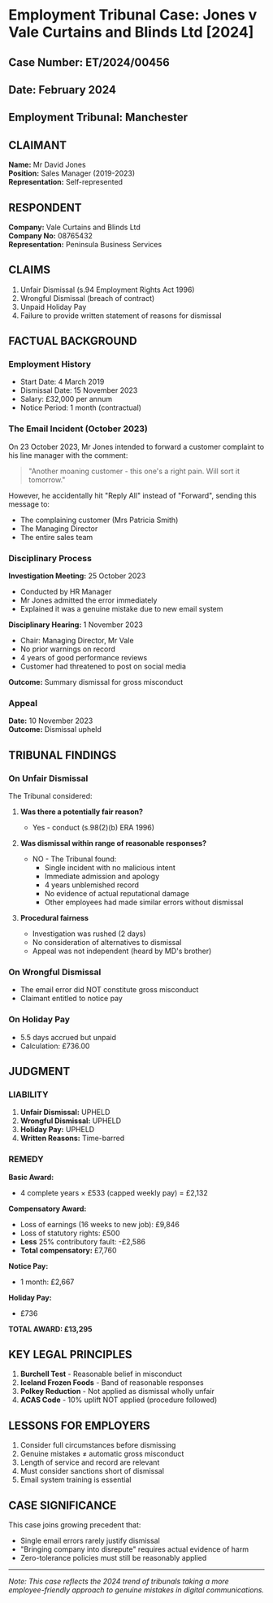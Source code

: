 # Employment Tribunal Case: Jones v Vale Curtains and Blinds Ltd [2024]

## Case Number: ET/2024/00456
## Date: February 2024
## Employment Tribunal: Manchester

## CLAIMANT
**Name:** Mr David Jones  
**Position:** Sales Manager (2019-2023)  
**Representation:** Self-represented

## RESPONDENT  
**Company:** Vale Curtains and Blinds Ltd  
**Company No:** 08765432  
**Representation:** Peninsula Business Services

## CLAIMS

1. Unfair Dismissal (s.94 Employment Rights Act 1996)
2. Wrongful Dismissal (breach of contract)
3. Unpaid Holiday Pay
4. Failure to provide written statement of reasons for dismissal

## FACTUAL BACKGROUND

### Employment History
- Start Date: 4 March 2019
- Dismissal Date: 15 November 2023
- Salary: £32,000 per annum
- Notice Period: 1 month (contractual)

### The Email Incident (October 2023)

On 23 October 2023, Mr Jones intended to forward a customer complaint to his line manager with the comment:

> "Another moaning customer - this one's a right pain. Will sort it tomorrow."

However, he accidentally hit "Reply All" instead of "Forward", sending this message to:
- The complaining customer (Mrs Patricia Smith)
- The Managing Director
- The entire sales team

### Disciplinary Process

**Investigation Meeting:** 25 October 2023
- Conducted by HR Manager
- Mr Jones admitted the error immediately
- Explained it was a genuine mistake due to new email system

**Disciplinary Hearing:** 1 November 2023
- Chair: Managing Director, Mr Vale
- No prior warnings on record
- 4 years of good performance reviews
- Customer had threatened to post on social media

**Outcome:** Summary dismissal for gross misconduct

### Appeal
**Date:** 10 November 2023  
**Outcome:** Dismissal upheld

## TRIBUNAL FINDINGS

### On Unfair Dismissal

The Tribunal considered:

1. **Was there a potentially fair reason?**
   - Yes - conduct (s.98(2)(b) ERA 1996)

2. **Was dismissal within range of reasonable responses?**
   - NO - The Tribunal found:
     - Single incident with no malicious intent
     - Immediate admission and apology
     - 4 years unblemished record
     - No evidence of actual reputational damage
     - Other employees had made similar errors without dismissal

3. **Procedural fairness**
   - Investigation was rushed (2 days)
   - No consideration of alternatives to dismissal
   - Appeal was not independent (heard by MD's brother)

### On Wrongful Dismissal

- The email error did NOT constitute gross misconduct
- Claimant entitled to notice pay

### On Holiday Pay

- 5.5 days accrued but unpaid
- Calculation: £736.00

## JUDGMENT

### LIABILITY
1. **Unfair Dismissal:** UPHELD
2. **Wrongful Dismissal:** UPHELD  
3. **Holiday Pay:** UPHELD
4. **Written Reasons:** Time-barred

### REMEDY

**Basic Award:**
- 4 complete years × £533 (capped weekly pay) = £2,132

**Compensatory Award:**
- Loss of earnings (16 weeks to new job): £9,846
- Loss of statutory rights: £500
- **Less** 25% contributory fault: -£2,586
- **Total compensatory:** £7,760

**Notice Pay:**
- 1 month: £2,667

**Holiday Pay:**
- £736

**TOTAL AWARD: £13,295**

## KEY LEGAL PRINCIPLES

1. **Burchell Test** - Reasonable belief in misconduct
2. **Iceland Frozen Foods** - Band of reasonable responses
3. **Polkey Reduction** - Not applied as dismissal wholly unfair
4. **ACAS Code** - 10% uplift NOT applied (procedure followed)

## LESSONS FOR EMPLOYERS

1. Consider full circumstances before dismissing
2. Genuine mistakes ≠ automatic gross misconduct
3. Length of service and record are relevant
4. Must consider sanctions short of dismissal
5. Email system training is essential

## CASE SIGNIFICANCE

This case joins growing precedent that:
- Single email errors rarely justify dismissal
- "Bringing company into disrepute" requires actual evidence of harm
- Zero-tolerance policies must still be reasonably applied

---

*Note: This case reflects the 2024 trend of tribunals taking a more employee-friendly approach to genuine mistakes in digital communications.*
